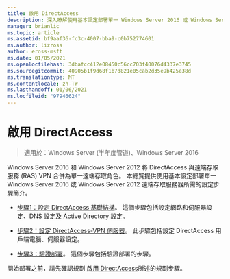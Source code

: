 ```yaml
---
title: 啟用 DirectAccess
description: 深入瞭解使用基本設定部署單一 Windows Server 2016 或 Windows Server 2012 遠端存取服務器所需的設定步驟。
manager: brianlic
ms.topic: article
ms.assetid: bf9aaf36-fc3c-4007-bba9-c0b752774601
ms.author: lizross
author: eross-msft
ms.date: 01/05/2021
ms.openlocfilehash: 3dbafcc412e08450c56cc703f40076d4337e3745
ms.sourcegitcommit: 40905b1f9d68f1b7d821e05cab2d35e9b425e38d
ms.translationtype: MT
ms.contentlocale: zh-TW
ms.lasthandoff: 01/06/2021
ms.locfileid: "97946624"
---
```

# <a name="enable-directaccess"></a>啟用 DirectAccess

>適用於：Windows Server (半年度管道)、Windows Server 2016

 Windows Server 2016 和 Windows Server 2012 將 DirectAccess 與遠端存取服務 (RAS) VPN 合併為單一遠端存取角色。 本總覽提供使用基本設定部署單一 Windows Server 2016 或 Windows Server 2012 遠端存取服務器所需的設定步驟簡介。

-   [步驟1：設定 DirectAccess 基礎結構](step-1-configure-da-inf-davpn.md)。 這個步驟包括設定網路和伺服器設定、DNS 設定及 Active Directory 設定。

-   [步驟2：設定 DirectAccess-VPN 伺服器](step-2-configure-server-davpn.md)。 此步驟包括設定 DirectAccess 用戶端電腦、伺服器設定。

-   [步驟3：驗證部署](step-3-verify-davpn.md)。 這個步驟包括驗證部署的步驟。

開始部署之前，請先確認規劃 [啟用 DirectAccess](Plan-to-Enable-DirectAccess.md)所述的規劃步驟。



